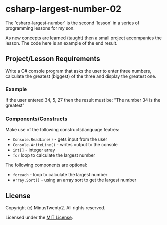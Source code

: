 # csharp-largest-number-02
The 'csharp-largest-number' is the second 'lesson' in a series of programming lessons for my son.  

As new concepts are learned (taught) then a small project accompanies the lesson.  The code here is an
example of the end result.

## Project/Lesson Requirements
Write a C# console program that asks the user to enter three numbers, calculate the greatest (biggest)
of the three and display the greatest one.

### Example 
If the user entered 34, 5, 27 then the result must be: "The number 34 is the greatest"

### Components/Constructs
Make use of the following constructs/language featres:
- ```Console.ReadLine()``` - gets input from the user
- ```Console.WriteLine()``` - writes output to the console
- ```int[]``` - integer array
- ```for``` loop to calculate the largest number

The following components are optional:
- ```foreach``` - loop to calculate the largest number
- ```Array.Sort()``` - using an array sort to get the largest number

## License
Copyright (c) MinusTwenty2. All rights reserved.

Licensed under the [MIT License](./LICENSE).
